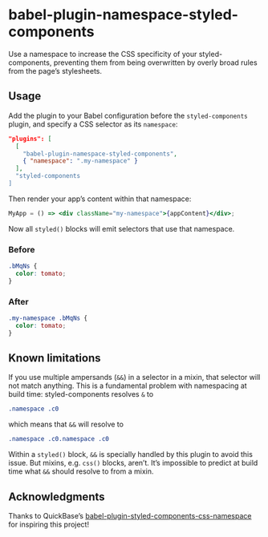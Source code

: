 # babel-plugin-namespace-styled-components

Use a namespace to increase the CSS specificity of your styled-components, preventing them from being overwritten by overly broad rules from the page’s stylesheets.

## Usage

Add the plugin to your Babel configuration before the `styled-components` plugin, and specify a CSS selector as its `namespace`:

```json
"plugins": [
  [
    "babel-plugin-namespace-styled-components",
    { "namespace": ".my-namespace" }
  ],
  "styled-components
]
```

Then render your app’s content within that namespace:

```jsx
MyApp = () => <div className="my-namespace">{appContent}</div>;
```

Now all `styled()` blocks will emit selectors that use that namespace.

### Before

```css
.bMqNs {
  color: tomato;
}
```

### After

```css
.my-namespace .bMqNs {
  color: tomato;
}
```

## Known limitations

If you use multiple ampersands (`&&`) in a selector in a mixin, that selector will not match anything. This is a fundamental problem with namespacing at build time: styled-components resolves `&` to

```css
.namespace .c0
```

which means that `&&` will resolve to

```css
.namespace .c0.namespace .c0
```

Within a `styled()` block, `&&` is specially handled by this plugin to avoid this issue. But mixins, e.g. `css()` blocks, aren’t. It’s impossible to predict at build time what `&&` should resolve to from a mixin.

## Acknowledgments

Thanks to QuickBase’s [babel-plugin-styled-components-css-namespace](https://github.com/QuickBase/babel-plugin-styled-components-css-namespace/) for inspiring this project!
